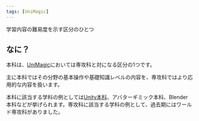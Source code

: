 ```yaml
---
tags: [UniMagic]
---
```


学習内容の難易度を示す区分のひとつ

## なに？

本科は、[UniMagic](../STU/UniMagic)においては専攻科と対になる区分の1つです。

主に本科ではその分野の基本操作や基礎知識レベルの内容を、専攻科ではより応用的な内容を扱います。

本科に該当する学科の例としては[Unity本科](../STU/Unity本科)、アバターギミック本科、Blender本科などが挙げられます。専攻科に該当する学科の例として、過去期にはワールド専攻科がありました。
